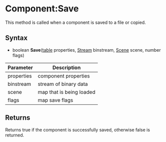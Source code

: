 # Component:Save

This method is called when a component is saved to a file or copied.

## Syntax

- boolean **Save**([table](https://www.lua.org/manual/5.4/manual.html#6.6) properties, [Stream](Stream.md) binstream, [Scene](Scene.md) scene, number flags)

| Parameter | Description |
|---|---|
| properties | component properties |
| binstream | stream of binary data |
| scene | map that is being loaded |
| flags | map save flags |

## Returns

Returns true if the component is successfully saved, otherwise false is returned.
